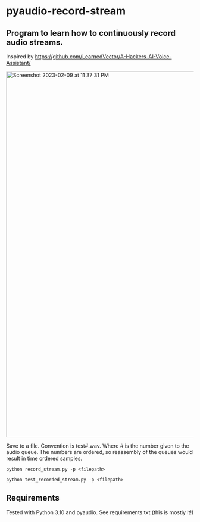 # pyaudio-record-stream
## Program to learn how to continuously record audio streams.

Inspired by https://github.com/LearnedVector/A-Hackers-AI-Voice-Assistant/
  
<img width="983" alt="Screenshot 2023-02-09 at 11 37 31 PM" src="https://user-images.githubusercontent.com/4464787/218001961-f74952c1-bde6-4496-a69f-8ec83b806986.png">

Save to a file.  Convention is test#.wav. Where # is the number given to the audio queue.  The numbers are ordered, so reassembly of the queues would result in time ordered samples.


```
python record_stream.py -p <filepath>
```

```
python test_recorded_stream.py -p <filepath>
```

## Requirements

Tested with Python 3.10 and pyaudio.  See requirements.txt (this is mostly it!)
